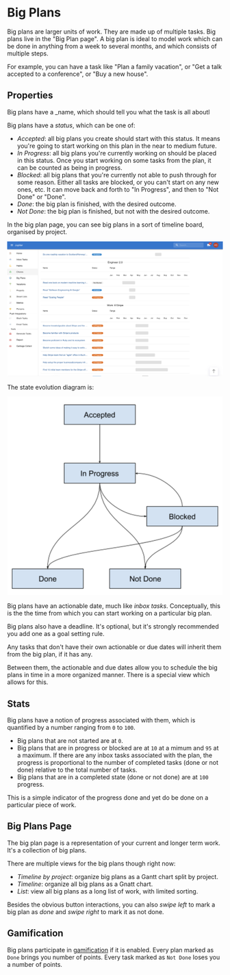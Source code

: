 # Big Plans

Big plans are larger units of work. They are made up of multiple tasks. Big plans
live in the "Big Plan page". A big plan is ideal to model work which can be done
in anything from a week to several months, and which consists of multiple steps.

For example, you can have a task like "Plan a family vacation", or "Get a talk
accepted to a conference", or "Buy a new house".

## Properties

Big plans have a _name, which should tell you what the task is all aboutl

Big plans have a _status_, which can be one of:

* _Accepted_: all big plans you create should start with this status. It means you're
  going to start working on this plan in the near to medium future.
* _In Progress_: all big plans you're currently working on should be placed in this
  status. Once you start working on some tasks from the plan, it can be counted as being
  in progress.
* _Blocked_: all big plans that you're currently not able to push through for some reason.
  Either all tasks are blocked, or you can't start on any new ones, etc. It can move back
  and forth to "In Progress", and then to "Not Done" or "Done".
* _Done_: the big plan is finished, with the desired outcome.
* _Not Done_: the big plan is finished, but not with the desired outcome.

In the big plan page, you can see big plans in a sort of timeline board, organised by project.

![Big plans image](../assets/index-big-plans-timeline.png)

The state evolution diagram is:

![Big plan states](../assets/concepts-big-plan-states.png)

Big plans have an actionable date, much like _inbox tasks_. Conceptually, this is the the
time from which you can start working on a particular big plan.

Big plans also have a deadline. It's optional, but it's strongly recommended you add one
as a goal setting rule.

Any tasks that don't have their own actionable or due dates will inherit them from the big
plan, if it has any.

Between them, the actionable and due dates allow you to schedule the big plans in time in
a more organized manner. There is a special view which allows for this.

## Stats

Big plans have a notion of progress associated with them, which is quantified by a number
ranging from `0` to `100`. 

* Big plans that are not started are at `0`.
* Big plans that are in progress or blocked are at `10` at a mimum and `95` at a maximum.
  If there are any inbox tasks associated with the plan, the progress is proportional to the
  number of completed tasks (done or not done) relative to the total number of tasks.
* Big plans that are in a completed state (done or not done) are at `100` progress.

This is a simple indicator of the progress done and yet do be done on a particular
piece of work.

## Big Plans Page

The big plan page is a representation of your current and longer term work. It's a
collection of big plans.

There are multiple views for the big plans though right now:

* _Timeline by project_: organize big plans as a Gantt chart split by project.
* _Timeline_: organize all big plans as a Gnatt chart.
* _List_: view all big plans as a long list of work, with limited sorting.

Besides the obvious button interactions, you can also _swipe left_ to mark a big plan as _done_ and
_swipe right_ to mark it as not done.

## Gamification

Big plans participate in [gamification](gamification.md) if it is enabled. Every plan
marked as `Done` brings you number of points. Every task marked as `Not Done` loses you a number
of points.
